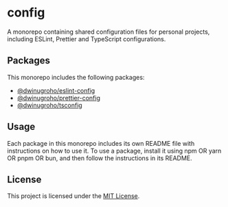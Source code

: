 # config

A monorepo containing shared configuration files for personal projects, including ESLint, Prettier and TypeScript configurations.

## Packages

This monorepo includes the following packages:

- [@dwinugroho/eslint-config](./packages/eslint-config)
- [@dwinugroho/prettier-config](./packages/prettier-config)
- [@dwinugroho/tsconfig](./packages/tsconfig)

## Usage

Each package in this monorepo includes its own README file with instructions on how to use it. To use a package, install it using npm OR yarn OR pnpm OR bun, and then follow the instructions in its README.

## License

This project is licensed under the [MIT License](LICENSE).
